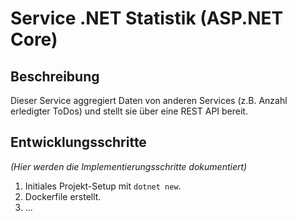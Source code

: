 # Service .NET Statistik (ASP.NET Core)

## Beschreibung

Dieser Service aggregiert Daten von anderen Services (z.B. Anzahl erledigter ToDos) und stellt sie über eine REST API bereit.

## Entwicklungsschritte

*(Hier werden die Implementierungsschritte dokumentiert)*

1.  Initiales Projekt-Setup mit `dotnet new`.
2.  Dockerfile erstellt.
3.  ... 